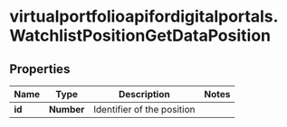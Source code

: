 # virtualportfolioapifordigitalportals.WatchlistPositionGetDataPosition

## Properties

Name | Type | Description | Notes
------------ | ------------- | ------------- | -------------
**id** | **Number** | Identifier of the position | 


